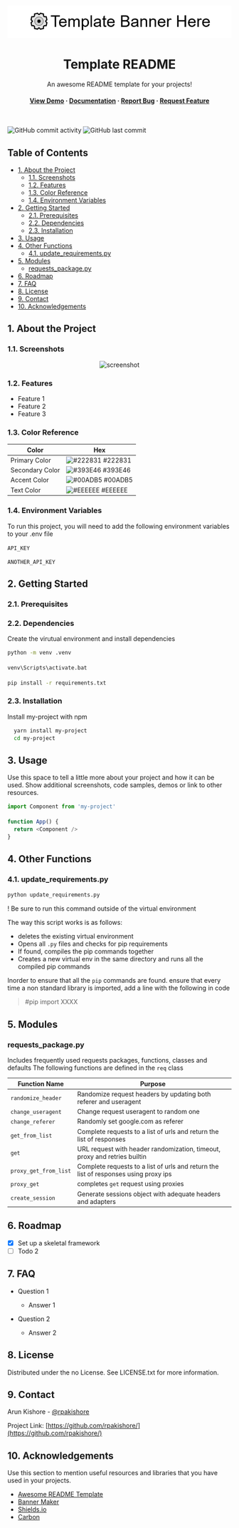 <!--- Heading --->
<div align="center">
  <img src="assets/banner.png" alt="banner" width="auto" height="auto" />
  <h1>Template README</h1>
  <p>
    An awesome README template for your projects! 
  </p>
<h4>
    <a href="https://github.com/Louis3797/awesome-readme-template/">View Demo</a>
  <span> · </span>
    <a href="https://github.com/Louis3797/awesome-readme-template">Documentation</a>
  <span> · </span>
    <a href="https://github.com/Louis3797/awesome-readme-template/issues/">Report Bug</a>
  <span> · </span>
    <a href="https://github.com/Louis3797/awesome-readme-template/issues/">Request Feature</a>
  </h4>
</div>
<br />

![GitHub commit activity](https://img.shields.io/github/commit-activity/m/rpakishore/Template-Python)
![GitHub last commit](https://img.shields.io/github/last-commit/rpakishore/Template-Python)
<!-- Table of Contents -->
<h2>Table of Contents</h2>

- [1. About the Project](#1-about-the-project)
  - [1.1. Screenshots](#11-screenshots)
  - [1.2. Features](#12-features)
  - [1.3. Color Reference](#13-color-reference)
  - [1.4. Environment Variables](#14-environment-variables)
- [2. Getting Started](#2-getting-started)
  - [2.1. Prerequisites](#21-prerequisites)
  - [2.2. Dependencies](#22-dependencies)
  - [2.3. Installation](#23-installation)
- [3. Usage](#3-usage)
- [4. Other Functions](#4-other-functions)
  - [4.1. update\_requirements.py](#41-update_requirementspy)
- [5. Modules](#5-modules)
  - [requests\_package.py](#requests_packagepy)
- [6. Roadmap](#6-roadmap)
- [7. FAQ](#7-faq)
- [8. License](#8-license)
- [9. Contact](#9-contact)
- [10. Acknowledgements](#10-acknowledgements)

<!-- About the Project -->
## 1. About the Project
<!-- Screenshots -->
### 1.1. Screenshots

<div align="center"> 
  <img src="https://placehold.co/600x400?text=Your+Screenshot+here" alt="screenshot" />
</div>

<!-- Features -->
### 1.2. Features

- Feature 1
- Feature 2
- Feature 3

<!-- Color Reference -->
### 1.3. Color Reference

| Color             | Hex                                                                |
| ----------------- | ------------------------------------------------------------------ |
| Primary Color | ![#222831](https://via.placeholder.com/10/222831?text=+) #222831 |
| Secondary Color | ![#393E46](https://via.placeholder.com/10/393E46?text=+) #393E46 |
| Accent Color | ![#00ADB5](https://via.placeholder.com/10/00ADB5?text=+) #00ADB5 |
| Text Color | ![#EEEEEE](https://via.placeholder.com/10/EEEEEE?text=+) #EEEEEE |

<!-- Env Variables -->
### 1.4. Environment Variables

To run this project, you will need to add the following environment variables to your .env file

`API_KEY`

`ANOTHER_API_KEY`

<!-- Getting Started -->
## 2. Getting Started

<!-- Prerequisites -->
### 2.1. Prerequisites

### 2.2. Dependencies
Create the virutual environment and install dependencies

```bash
python -m venv .venv

venv\Scripts\activate.bat

pip install -r requirements.txt
```

<!-- Installation -->
### 2.3. Installation

Install my-project with npm

```bash
  yarn install my-project
  cd my-project
```
<!-- Usage -->
## 3. Usage

Use this space to tell a little more about your project and how it can be used. Show additional screenshots, code samples, demos or link to other resources.


```javascript
import Component from 'my-project'

function App() {
  return <Component />
}
```
## 4. Other Functions
### 4.1. update_requirements.py
```bash
python update_requirements.py
```
! Be sure to run this command outside of the virtual environment

The way this script works is as follows:
- deletes the existing virtual environment
- Opens all `.py` files and checks for pip requirements
- If found, compiles the pip commands together
- Creates a new virtual env in the same directory and runs all the compiled pip commands

Inorder to ensure that all the `pip` commands are found. ensure that every time a non standard library is imported, add a line with the following in code
> #pip import XXXX

## 5. Modules
### requests_package.py
Includes frequently used requests packages, functions, classes and defaults
The following functions are defined in the `req` class 

|Function Name| Purpose|
|-------------|--------|
|`randomize_header`|Randomize request headers by updating both referer and useragent|
|`change_useragent`|Change request useragent to random one|
|`change_referer`|Randomly set google.com as referer|
|`get_from_list`|Complete requests to a list of urls and return the list of responses|
|`get`|URL request with header randomization, timeout, proxy and retries builtin|
|`proxy_get_from_list`|Complete requests to a list of urls and return the list of responses using proxy ips|
|`proxy_get`|completes `get` request using proxies|
|`create_session`|Generate sessions object with adequate headers and adapters|



<!-- Roadmap -->
## 6. Roadmap

* [x] Set up a skeletal framework
* [ ] Todo 2

<!-- FAQ -->
## 7. FAQ
- Question 1
  + Answer 1

- Question 2
  + Answer 2

<!-- License -->
## 8. License
Distributed under the no License. See LICENSE.txt for more information.

<!-- Contact -->
## 9. Contact

Arun Kishore - [@rpakishore](mailto:rpakishore@gmail.com)

Project Link: [https://github.com/rpakishore/](https://github.com/rpakishore/)


<!-- Acknowledgments -->
## 10. Acknowledgements

Use this section to mention useful resources and libraries that you have used in your projects.

 - [Awesome README Template](https://github.com/Louis3797/awesome-readme-template/blob/main/README-WITHOUT-EMOJI.md)
 - [Banner Maker](https://banner.godori.dev/)
 - [Shields.io](https://shields.io/)
 - [Carbon](https://carbon.now.sh/)